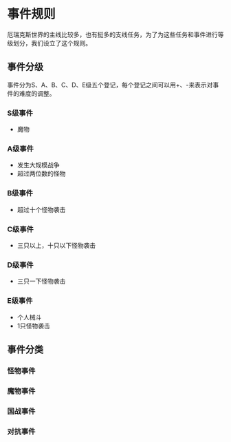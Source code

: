 # 事件规则

厄瑞克斯世界的主线比较多，也有挺多的支线任务，为了为这些任务和事件进行等级划分，我们设立了这个规则。

## 事件分级

事件分为S、A、B、C、D、E级五个登记，每个登记之间可以用+、-来表示对事件的难度的调整。

### S级事件

* 魔物

### A级事件

* 发生大规模战争
* 超过两位数的怪物

### B级事件

* 超过十个怪物袭击

### C级事件

* 三只以上，十只以下怪物袭击

### D级事件

* 三只一下怪物袭击

### E级事件

* 个人械斗
* 1只怪物袭击

## 事件分类

### 怪物事件

### 魔物事件

### 国战事件

### 对抗事件